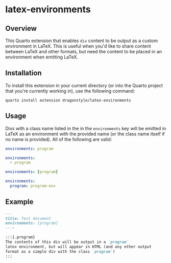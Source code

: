 # latex-environments

## Overview

This Quarto extension that enables `div` content to be output as a custom environment in LaTeX. This is useful when you'd like to share content between LaTeX and other formats, but need the content to be placed in an environment when emitting LaTeX.

## Installation

To install this extension in your current directory (or into the Quarto project that you're currently working in),  use the following command:

```
quarto install extension dragonstyle/latex-environments
```

## Usage

Divs with a class name listed in the in the `environments` key will be emitted in LaTeX as an environment with the provided name (or the class name itself if no name is provided). All of the following are valid:

```yaml
environments: program

environments:
  - program

environments: [program]

environments:
  program: program-env
```

## Example

```markdown
---
title: Test document
environments: [program]
----

:::{.program}
The contents of this div will be output in a `program`
latex environment, but will appear in HTML (and any other output 
format as a simple div with the class `program`)
:::
```
